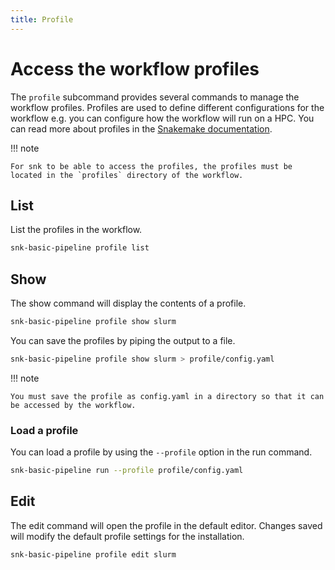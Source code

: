 ```yaml
---
title: Profile
---
```


# Access the workflow profiles

The `profile` subcommand provides several commands to manage the workflow profiles. Profiles are used to define different configurations for the workflow e.g. you can configure how the workflow will run on a HPC. You can read more about profiles in the [Snakemake documentation](https://snakemake.readthedocs.io/en/stable/executing/cli.html#profiles).

!!! note

    For snk to be able to access the profiles, the profiles must be located in the `profiles` directory of the workflow.

## List

List the profiles in the workflow.

```bash
snk-basic-pipeline profile list
```

## Show

The show command will display the contents of a profile.

```bash
snk-basic-pipeline profile show slurm
```

You can save the profiles by piping the output to a file.

```bash
snk-basic-pipeline profile show slurm > profile/config.yaml
```

!!! note

    You must save the profile as config.yaml in a directory so that it can be accessed by the workflow.


### Load a profile

You can load a profile by using the `--profile` option in the run command.

```bash
snk-basic-pipeline run --profile profile/config.yaml
```


## Edit 

The edit command will open the profile in the default editor. Changes saved will modify the default profile settings for the installation.

```bash
snk-basic-pipeline profile edit slurm
```


